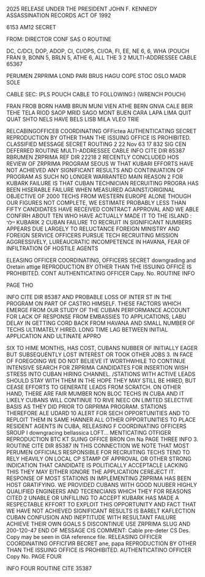 2025 RELEASE UNDER THE PRESIDENT JOHN F. KENNEDY ASSASSINATION RECORDS ACT OF 1992

6153
AM12
SECRET

FROM: DIRECTOR
CONF
SAS O
ROUTINE

DC, C/DCI, DOP, ADOP, CI, CI/OPS, CI/OA, FI, EE,
NE 6, 6, WHA
(POUCH FRAN 9, BONN 5, BRLN 5,
ATHE 6, ALL THE 3
2
MULTI-ADDRESSEE CABLE
65367

PERUMEN ZRPRIMA
LOND PARI BRUS HAGU COPE STOC OSLO MADR
SOLE

CABLE SEC: IPLS POUCH CABLE TO FOLLOWING:) (WRENCH POUCH)

FRAN FROB BORN HAMB BRUN MUNI VIEN ATHE
BERN GNVA CALE BEIR TEHE TELA RIOD SAOP
MRID SAGO MONT BUEN CARA LAPA LIMA
QUIT QUAT SHTO NELS HAVE
BELS LISB MILA VLEO TRIE

RELCABINGOFFICEB
COORDINATING OFFictea
AUTHENTICATING
SECRET
REPRODUCTION BY OTHER THAN THE ISSUING OFFICE IS PROHIBITED.
CLASSIFIED MESSAGE
SECRET
ROUTING
2
22 Nov 63 17 832
SIG CEN
DEFERRED
ROUTINE
MULTI-ADDRESSEE CABLE INFO
CITE DIR
85387
RBRUMEN ZRPRIMA
REF DIR 22218
2
RECENTLY CONCLUDED HOS REVIEW OF ZRPRIMA PROGRAM SEOUS
W
THAT KUBARI EFFORTS HAVE NOT ACHIEVED ANY SIGNIFICANT RESULTS AND
CONTINUATION OF PROGRAM AS SUCH NO LONGER WARRANTED MAIN REASON
2
FOR KUBARK FAILURE IS THAT CUBAN TECHNICIAN RECRUITING PROGRA
HAS BEEN HISERABLE FAILURE WHEN MEASURED AGAINST/ORIGINAL
OBJECTIVE OF 2000 TECHS FROM WESTERN EUROPE ALONE THOUGH OUR
FIGURES NOT COMPLETE, WE ESTIMATE PROBABLY LESS THAN FIFTY
CANDIDATES HAVE RECEIVED CONTRACT APPROVAL AND WE ABLE CONFIRH
ABOUT TEN WHO HAVE ACTUALLY MADE IT TO THE ISLAND
:
יילר
KUBARIK
2 CUBAN FAILURE TO RECRUIT IN SIGNIFICANT NUMBERS APPEARS
DUE LARGELY TO RELUCTANCE FOREIGN MINISTRY AND FOREIGN SERVICE
OFFICERS PURSUE TECH RECRUITING MISSION AGGRESSIVELY, LUREAUCRATIC
INCOMPETENCE IN HAVANA, FEAR OF INFILTRATION OF HOSTILE AGENTS

ELEASING OFFICER
COORDINATING, OFFICERS
SECRET
downgrading and
Oretain attige
REPRODUCTION BY OTHER THAN THE ISSUING OFFICE IS PROHIBITED.
CONT
AUTHENTICATING
OFFICER
Capy. No.
ROUTINE
INFO

PAGE THO

INFO
CITE DIR 85387
AND PROBABLE LOSS OF INTER ST IN THE PROGRAM ON PART OF CASTRO
HIMSELF. THESE FACTORS WHICH EMERGE FROM OUR STUDY OF THE CUBAN
PERFORMANCE ACCOUNT FOR LACK OF RESPONSE FROM EMBASSIES TO
APPLICATIONS, LABU DELAY IN GETTING CORD BACK FROM HAVANA AND
SMALL NUMBER OF TECHS ULTIMATELY HIRED. LONG TIME LAG BETWEEN
INITIAL APPLICATION AND ULTINATE APPRO

SIX TO HIME MONTHS, HAS COST, CUBANS NUBBER OF
INITIALLY EAGER BUT SUBSEQUENTLY LOST INTEREST OR TOOK OTHER
JOBS
3. IN FACE OF FOREGOING WE DO NOT BELIEVE IT WORTHWHILE
TO CONTINUE INTENSIVE SEARCH FOR ZRPRIMA CANDIDATES FOR INSERTION
WISH STRESS
INTO CUBAN HIRING CHANNEL. /STATIONS WITH ACTIVE LEADS SHOULD STAY
WITH THEM IN THE HOPE THEY MAY STILL BE HIRED, BUT CEASE EFFORTS
TO GENERATE LEADS FROM SCRATCH. ON OTHER HAND, THERE ARE FAIR
MUMBER NON BLOC TECHS IN CUBA AND IT LIKELY CUBANS WILL CONTINUE
TO RIVE NEEC ON LIMITED SELECTIVE BASIS AS THEY DID PRIOR
TO GRPRIMA PROGRAM. STATIONS THEREFORE ALE UDARD 10
ALERT FOR SECH OPPORTUNITIES AND TO REPLOIT THEM IN SAME HANNER
ALL OTHER OPPORTUNITIES TO PLACE RESIDENT AGENTS IN CUBA,
RELEASING
F
COORDINATING OFFICERS
SROUP I
downgracing
bellassica
LOFT...
MENTICATING
OTFIGER
REPRODUCTION BTC
KT
SUING OFFICE BRON
Om Na
PAGE THREE
INFO
3.
ROUTINE
CITE DIR
85387
IN THIS CONNECTION WE NOTE THAT MOST PERUMEN OFFICIALS RESPONSIBLE
FOR RECRUITING TECHS TEND TO RELY HEAVILY ON LOCAL CP STAMP OF
APPROVAL OR OTHER STRONG INDICATION THAT CANDIDATE IS POLITICALLY
ACCEPTACLE LACKING THIS THEY MAY EITHER IGNORE THE APPLICATION
CEREJECT IT.
RESPONSE OF MOST STATIONS IN IMPLEMENTING ZRPRIMA HAS
BEEN HOST GRATIFYING. WE PROVIDED CUBANS WITH GOOD NUUBER HIGHLY
QUALIFIED ENGINEERS AND TECENICIANS WHICH THEY FOR REASONS CITED
2
UNABLE OR UNFILLING TO ACCEPT KUBARK HAS MADE A RESPECTABLE
KFFORT TO EXPLOIT THIS OPPORTUNITY AND FACT THAT WE HAVE NOT
ACHIEVED SIGNIFICANT RESULTS IS BARELT KAFLECTION CUBAN CONFUSION
AND INEPTITUDE WITH RESULTANT FAILURE ACHIEVE THEIR OWN GOALS
5 DISCONTINUE USE ZRPRIMA SLUG AND 200-120-47
END OF MESSAGE
CIS COMMENT: Cable pre-deter CS Des. Copy may be seen in GIA
reference file.
RELEASING OFFICER
COORDINATING OFFICГИЯ
BECRET
ane, papa
REPRODUCTION BY OTHER THAN THE ISSUING OFFICE IS PROHIBITED.
AUTHENTICATINO
OFFICER
Copy No.
PAGE FOUR

INFO
FOUR
ROUTINE
CITE
35387
